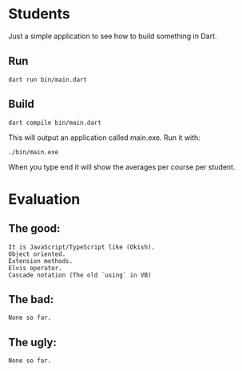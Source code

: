 # Students

Just a simple application to see how to build something in Dart.

## Run

    dart run bin/main.dart

## Build

    dart compile bin/main.dart

This will output an application called main.exe. Run it with:

    ./bin/main.exe

When you type end it will show the averages per course per student.

# Evaluation

## The good:

    It is JavaScript/TypeScript like (Okish). 
    Object oriented.
    Extension methods.
    Elvis operator.
    Cascade notation (The old `using` in VB)

## The bad:

    None so far.

## The ugly:

    None so far.
